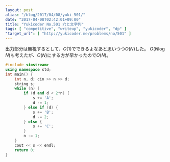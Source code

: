 ```yaml
---
layout: post
alias: "/blog/2017/04/08/yuki-501/"
date: "2017-04-08T02:42:01+09:00"
title: "Yukicoder No.501 穴と文字列"
tags: [ "competitive", "writeup", "yukicoder", "dp" ]
"target_url": [ "http://yukicoder.me/problems/no/501" ]
---
```


出力部分は無視するとして、$O(1)$でできるよなあと思いつつ$O(N)$した。
$O(N \log N)$も考えたが、$O(N)$にする方が早かったので$O(N)$。

``` c++
#include <iostream>
using namespace std;
int main() {
    int n, d; cin >> n >> d;
    string s;
    while (n) {
        if (d and d < 2*n) {
            s += 'A';
            d -= 1;
        } else if (d) {
            s += 'B';
            d -= 2;
        } else {
            s += 'C';
        }
        n -= 1;
    }
    cout << s << endl;
    return 0;
}
```
